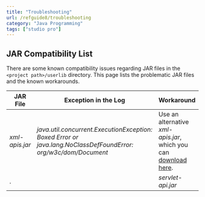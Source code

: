 ```yaml
---
title: "Troubleshooting"
url: /refguide8/troubleshooting
category: "Java Programming"
tags: ["studio pro"]
---
```


## JAR Compatibility List

There are some known compatibility issues regarding JAR files in the `<project path>/userlib` directory. This page lists the problematic JAR files and the known workarounds.

| JAR File | Exception in the Log | Workaround |
| --- | --- | --- |
| *xml-apis.jar* | _java.util.concurrent.ExecutionException: Boxed Error or java.lang.NoClassDefFoundError: org/w3c/dom/Document_ | Use an alternative *xml-apis.jar*, which you can [download here](/attachments/refguide8/java-programming/troubleshooting/16844051.jar). |
. || *servlet-api.jar* | _java.lang.LinkageError: javax/servlet/http/HttpServletRequest_ | Remove *servlet-api.jar* from the *userlib* directory. |
